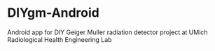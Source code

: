 # DIYgm-Android
Android app for DIY Geiger Muller radiation detector project at UMich Radiological Health Engineering Lab
